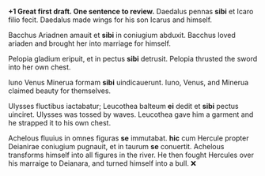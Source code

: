 **+1 Great first draft.  One sentence to review.**
Daedalus pennas **sibi** et Icaro filio fecit.
Daedalus made wings for his son Icarus and himself.

Bacchus Ariadnen amauit et **sibi** in coniugium abduxit.
Bacchus loved ariaden and brought her into marriage for himself.

Pelopia gladium eripuit, et in pectus **sibi** detrusit.
Pelopia thrusted the sword into her own chest.

Iuno Venus Minerua formam **sibi** uindicauerunt.
Iuno, Venus, and Minerua claimed beauty for themselves.

Ulysses fluctibus iactabatur; Leucothea balteum **ei** dedit et **sibi** pectus uinciret.
Ulysses was tossed by waves. Leucothea gave him a garment and he strapped it to his own chest.

Achelous fluuius in omnes figuras **se** immutabat. **hic** cum Hercule propter Deianirae coniugium pugnauit, et in taurum **se** conuertit.
Achelous transforms himself into all figures in the river. He then fought Hercules over his marraige to Deianara, and turned himself into a bull. ❌
